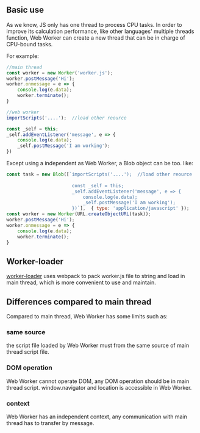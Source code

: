 ## Basic use

As we know, JS only has one thread to process CPU tasks. In order to improve its calculation performance,
like other languages' multiple threads function, Web Worker can create a new thread that can be in charge of CPU-bound
tasks.

For example:

```js
//main thread
const worker = new Worker('worker.js');
worker.postMessage('Hi');
worker.onmessage = e => {
    console.log(e.data);
    worker.terminate();
}

//web worker
importScripts('....');  //load other reource

const _self = this;
_self.addEventListener('message', e => {
    console.log(e.data);
    _self.postMessage('I am working');
})
```

Except using a independent as Web Worker, a Blob object can be too. like:

```js
const task = new Blob([`importScripts('....');  //load other reource
                        
                        const _self = this;
                        _self.addEventListener('message', e => {
                            console.log(e.data);
                            _self.postMessage('I am working');
                        })`],  { type: 'application/javascript' });
const worker = new Worker(URL.createObjectURL(task));
worker.postMessage('Hi');
worker.onmessage = e => {
    console.log(e.data);
    worker.terminate();
}
```

## Worker-loader

[worker-loader](https://github.com/webpack-contrib/worker-loader) uses webpack to pack worker.js file to string and load in 
main thread, which is more convenient to use and maintain.

## Differences compared to main thread

Compared to main thread, Web Worker has some limits such as:

### same source

the script file loaded by Web Worker must from the same source of main thread script file.

### DOM operation

Web Worker cannot operate DOM, any DOM operation should be in main thread script. window.navigator and 
location is accessible in Web Worker.

### context

Web Worker has an independent context, any communication with main thread has to transfer by 
message.
